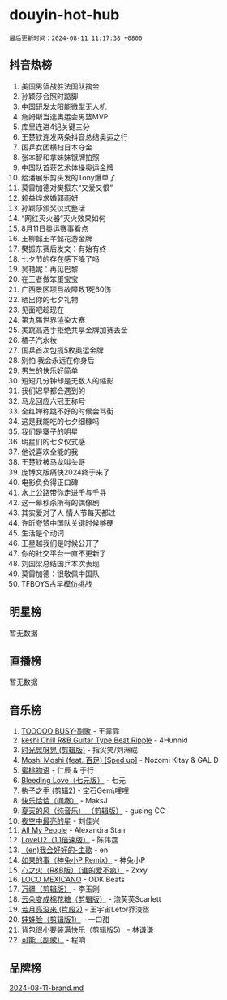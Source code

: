 # douyin-hot-hub

`最后更新时间：2024-08-11 11:17:38 +0800`

## 抖音热榜

1. 美国男篮战胜法国队摘金
1. 孙颖莎合照时踮脚
1. 中国研发太阳能微型无人机
1. 詹姆斯当选奥运会男篮MVP
1. 库里连进4记关键三分
1. 王楚钦连发两条抖音总结奥运之行
1. 国乒女团横扫日本夺金
1. 张本智和拿妹妹银牌拍照
1. 中国队首获艺术体操奥运金牌
1. 给潘展乐剪头发的Tony爆单了
1. 莫雷加德对樊振东“又爱又恨”
1. 赖益烨求婚郭雨妍
1. 孙颖莎颁奖仪式整活
1. “网红灭火器”灭火效果如何
1. 8月11日奥运赛事看点
1. 王柳懿王芊懿花游金牌
1. 樊振东赛后发文：有始有终
1. 七夕节的存在感下降了吗
1. 吴艳妮：再见巴黎
1. 在王者做笨蛋宝宝
1. 广西景区项目故障致1死60伤
1. 晒出你的七夕礼物
1. 见面吧趁现在
1. 第九届世界渲染大赛
1. 美跳高选手拒绝共享金牌加赛丢金
1. 橘子汽水妆
1. 国乒首次包揽5枚奥运金牌
1. 别怕 我会永远在你身后
1. 男生的快乐好简单
1. 短短几分钟却是无数人的缩影
1. 我们迟早都会遇到的
1. 马龙回应六冠王称号
1. 全红婵称跳不好的时候会骂街
1. 这是我能吃的七夕细糠吗
1. 我们是寨子的明星
1. 明星们的七夕仪式感
1. 他说喜欢全能的我
1. 王楚钦被马龙叫头哥
1. 庞博文版痛快2024终于来了
1. 电影负负得正口碑
1. 水上公路带你走进千与千寻
1. 这一幕秒杀所有的偶像剧
1. 其实爱对了人 情人节每天都过
1. 许昕夸赞中国队关键时候够硬
1. 生活是个动词
1. 王星越我们是时候公开了
1. 你的社交平台一直不更新了
1. 刘国梁总结国乒本次表现
1. 莫雷加德：很敬佩中国队
1. TFBOYS古早模仿挑战

## 明星榜

暂无数据

## 直播榜

暂无数据

## 音乐榜

1. [TOOOOO BUSY-副歌](https://sf5-hl-cdn-tos.douyinstatic.com/obj/tos-cn-ve-2774/o0fmjGZetNDjSM5EimFs2QlzBg30YgByJMRQrC) - 王霏霏
1. [keshi Chill R&B Guitar Type Beat Ripple](https://sf5-hl-cdn-tos.douyinstatic.com/obj/tos-cn-ve-2774/okQIfmitAB3HpgZQo0YCEFEACcDhQngn0fkFIC) - 4Hunnid
1. [时光晃呀晃 (剪辑版)](https://sf5-hl-cdn-tos.douyinstatic.com/obj/tos-cn-ve-2774/o8ACeQem3gwI1x3GIYGAfKG0LJebKFRJDwRwyW) - 指尖笑/刘洲成
1. [Moshi Moshi (feat. 百足) [Sped up]](https://sf5-hl-cdn-tos.douyinstatic.com/obj/tos-cn-ve-2774/ocCPFQcXJLeroaIdQLIGAoeeYM3OAUYGDguHXz) - Nozomi Kitay & GAL D
1. [蜜桃物语](https://sf5-hl-cdn-tos.douyinstatic.com/obj/tos-cn-ve-2774/oIhOSCZtIACtYU4XQkngiW9kCBfVD1Fz9IYeqL) - 仁辰 & 于行
1. [Bleeding Love（七元版）](https://sf5-hl-cdn-tos.douyinstatic.com/obj/tos-cn-ve-2774/oEgC9eZFHQ1MfSRnrfkzFp8AayDWqAQMABBgUs) - 七元
1. [执子之手 (剪辑2)](https://sf5-hl-cdn-tos.douyinstatic.com/obj/tos-cn-ve-2774/oUoZLQjCc31XzqsBnBQUNgeKtYPBcgbFDwtfcu) - 宝石Gem\哩哩
1. [快乐恰恰（间奏）](https://sf5-hl-cdn-tos.douyinstatic.com/obj/tos-cn-ve-2774/oMesum3HvWQXJxuMFeVYzf54o2QzH5aEBPOCAn) - MaksJ
1. [夏天的风（纯音乐） （剪辑版）](https://sf3-cdn-tos.douyinstatic.com/obj/tos-cn-ve-2774/oUzLjBZZFQAoNRmGokEeD5zfQCObp6UeFAnTa6) - gusing CC
1. [夜空中最亮的星](https://sf5-hl-cdn-tos.douyinstatic.com/obj/tos-cn-ve-2774/o4IfgGwqqnFeXEMGaS8JBzJAdayAaCeoxqbjCD) - 刘佳兴
1. [All My People](https://sf5-hl-cdn-tos.douyinstatic.com/obj/tos-cn-ve-2774/c7773e6b7c3f4bd9b26cd85b0cfa4eff) - Alexandra Stan
1. [LoveU2（1.1倍速版）](https://sf5-hl-cdn-tos.douyinstatic.com/obj/tos-cn-ve-2774/oQMeDffLaEmgMwgCOEMAFCI6INzoFPgWdD0rsa) - 陈伟霆
1. [（en)我会好好的-主歌](https://sf5-hl-cdn-tos.douyinstatic.com/obj/tos-cn-ve-2774/oUrYpIdrvCbA8m8yAZjbMWjUkL6tiinWMkBTs) - en
1. [如果的事（神兔小P Remix）](https://sf5-hl-cdn-tos.douyinstatic.com/obj/tos-cn-ve-2774/okHtAffz3g4ZB0BMQn9iC9BC6AciI3xCmgQTqt) - 神兔小P
1. [心之火（R&B版）（谁的爱不疯）](https://sf5-hl-cdn-tos.douyinstatic.com/obj/tos-cn-ve-2774/okemkEDaIBBE3OosftCgMxlFkLQZRw37t36ZQv) - Zxxy
1. [LOCO MEXICANO](https://sf5-hl-cdn-tos.douyinstatic.com/obj/tos-cn-ve-2774/owxVoxJorA4ILBfsMAjU6t7O1xW9w0tS7EYzh6) - ODK Beats
1. [万疆（剪辑版）](https://sf5-hl-cdn-tos.douyinstatic.com/obj/tos-cn-ve-2774/ooG7oVgFlDTelKCjCsTTobQvbdtj1BBQXnfZd8) - 李玉刚
1. [云朵变成棉花糖（剪辑版）](https://sf5-hl-cdn-tos.douyinstatic.com/obj/tos-cn-ve-2774/o8LC84GQLALFfXeyJmh8KE61byVQYMMeAZLfEI) - 泡芙芙Scarlett
1. [若月亮没来 (片段2)](https://sf3-cdn-tos.douyinstatic.com/obj/tos-cn-ve-2774/ocQavLLjkCOeDxGyYeIMGgNAIwJ0QXE1Ve3Fzv) - 王宇宙Leto/乔浚丞
1. [娃娃脸（剪辑版1）](https://sf5-hl-cdn-tos.douyinstatic.com/obj/tos-cn-ve-2774/oIimSCgQoNUePTAZ1Ba7TeADY4KetGYsVFeaaB) - 一口甜
1. [背包很小要装满快乐（剪辑版5）](https://sf5-hl-cdn-tos.douyinstatic.com/obj/tos-cn-ve-2774/oUqSJIiBjw2pxsBAiQRmkbZGJrlGCMBPpIW90) - 林谦谦
1. [可能（副歌）](https://sf5-hl-cdn-tos.douyinstatic.com/obj/tos-cn-ve-2774/cde1731888894259b333569393c2fb51) - 程响

## 品牌榜

[2024-08-11-brand.md](2024-08-11-brand.md)
